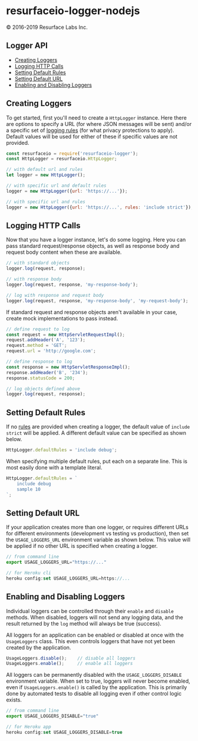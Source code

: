 # resurfaceio-logger-nodejs
&copy; 2016-2019 Resurface Labs Inc.

## Logger API

<ul>
<li><a href="#creating_loggers">Creating Loggers</a></li>
<li><a href="#logging_http">Logging HTTP Calls</a></li>
<li><a href="#setting_default_rules">Setting Default Rules</a></li>
<li><a href="#setting_default_url">Setting Default URL</a></li>
<li><a href="#enabling_and_disabling_loggers">Enabling and Disabling Loggers</a></li>
</ul>

<a name="creating_loggers"/>

## Creating Loggers

To get started, first you'll need to create a `HttpLogger` instance. Here there are options to specify a URL (for where JSON 
messages will be sent) and/or a specific set of <a href="https://resurface.io/rules.html">logging rules</a> (for what privacy 
protections to apply). Default values will be used for either of these if specific values are not provided.

```js
const resurfaceio = require('resurfaceio-logger');
const HttpLogger = resurfaceio.HttpLogger;

// with default url and rules
let logger = new HttpLogger();

// with specific url and default rules
logger = new HttpLogger({url: 'https://...'});

// with specific url and rules
logger = new HttpLogger({url: 'https://...', rules: 'include strict'});
```

<a name="logging_http"/>

## Logging HTTP Calls

Now that you have a logger instance, let's do some logging. Here you can pass standard request/response objects, as well
as response body and request body content when these are available. 

```js
// with standard objects
logger.log(request, response);

// with response body
logger.log(request, response, 'my-response-body');

// log with response and request body
logger.log(request, response, 'my-response-body', 'my-request-body');
```

If standard request and response objects aren't available in your case, create mock implementations to pass instead.

```js
// define request to log
const request = new HttpServletRequestImpl();
request.addHeader('A', '123');
request.method = 'GET';
request.url = 'http://google.com';

// define response to log
const response = new HttpServletResponseImpl();
response.addHeader('B', '234');
response.statusCode = 200;

// log objects defined above
logger.log(request, response);
```

<a name="setting_default_rules"/>

## Setting Default Rules

If no <a href="https://resurface.io/rules.html">rules</a> are provided when creating a logger, the default value of 
`include strict` will be applied. A different default value can be specified as shown below.

```js
HttpLogger.defaultRules = 'include debug';
```

When specifying multiple default rules, put each on a separate line. This is most easily done with a template literal.

```js
HttpLogger.defaultRules = `
    include debug
    sample 10
`;
```

<a name="setting_default_url"/>

## Setting Default URL

If your application creates more than one logger, or requires different URLs for different environments (development vs
testing vs production), then set the `USAGE_LOGGERS_URL` environment variable as shown below. This value will be applied if no
other URL is specified when creating a logger.

```js
// from command line
export USAGE_LOGGERS_URL="https://..."

// for Heroku cli
heroku config:set USAGE_LOGGERS_URL=https://...
```

<a name="enabling_and_disabling_loggers"/>

## Enabling and Disabling Loggers

Individual loggers can be controlled through their `enable` and `disable` methods. When disabled, loggers will
not send any logging data, and the result returned by the `log` method will always be true (success).

All loggers for an application can be enabled or disabled at once with the `UsageLoggers` class. This even controls
loggers that have not yet been created by the application.

```js
UsageLoggers.disable();    // disable all loggers
UsageLoggers.enable();     // enable all loggers
```

All loggers can be permanently disabled with the `USAGE_LOGGERS_DISABLE` environment variable. When set to true,
loggers will never become enabled, even if `UsageLoggers.enable()` is called by the application. This is primarily 
done by automated tests to disable all logging even if other control logic exists. 

```js
// from command line
export USAGE_LOGGERS_DISABLE="true"

// for Heroku app
heroku config:set USAGE_LOGGERS_DISABLE=true
```
